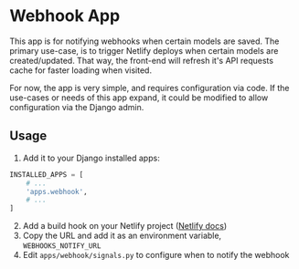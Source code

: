 # Webhook App

This app is for notifying webhooks when certain models are saved. The primary use-case, is to trigger Netlify deploys when certain models are created/updated. That way, the front-end will refresh it's API requests cache for faster loading when visited.

For now, the app is very simple, and requires configuration via code. If the use-cases or needs of this app expand, it could be modified to allow configuration via the Django admin.

Usage
-----

1. Add it to your Django installed apps:
```python
INSTALLED_APPS = [
    # ...
    'apps.webhook',
    # ...
]
```
2. Add a build hook on your Netlify project ([Netlify docs](https://docs.netlify.com/configure-builds/build-hooks/#parameters))
3. Copy the URL and add it as an environment variable, `WEBHOOKS_NOTIFY_URL`
4. Edit `apps/webhook/signals.py` to configure when to notify the webhook
